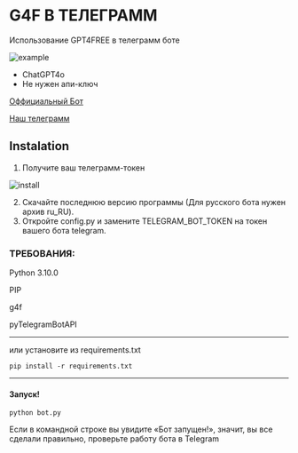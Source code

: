 # G4F В ТЕЛЕГРАММ

Использование GPT4FREE в телеграмм боте

![example](https://github.com/user-attachments/assets/e3560538-28df-4493-a985-5971ffb556ee)

* ChatGPT4o
* Не нужен апи-ключ

<a href=«https://t.me/moonlight_aibot»>Оффициальный Бот</a>

<a href=«https://t.me/mnlightAI»>Наш телеграмм</a>

## Instalation
1. Получите ваш телеграмм-токен

![install](https://raw.githubusercontent.com/AleXDE54/g4h_telegram_aibot/refs/heads/main/instalation.gif)

2. Скачайте последнюю версию программы (Для  русского бота нужен архив ru_RU).
3. Откройте config.py и замените TELEGRAM_BOT_TOKEN на токен вашего бота telegram.

### ТРЕБОВАНИЯ:

Python 3.10.0

PIP

g4f

pyTelegramBotAPI

---------

или установите из requirements.txt

`
pip install -r requirements.txt
`

---------
#### Запуск!

`
python bot.py
`

Если в командной строке вы увидите «Бот запущен!», значит, вы все сделали правильно, проверьте работу бота в Telegram

